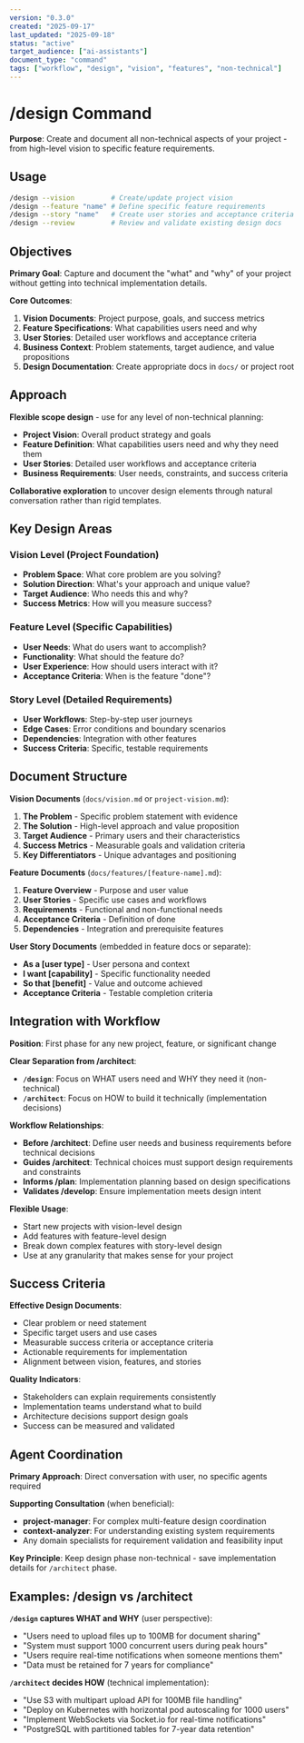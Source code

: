 ```yaml
---
version: "0.3.0"
created: "2025-09-17"
last_updated: "2025-09-18"
status: "active"
target_audience: ["ai-assistants"]
document_type: "command"
tags: ["workflow", "design", "vision", "features", "non-technical"]
---
```


# /design Command

**Purpose**: Create and document all non-technical aspects of your project - from high-level vision to specific feature requirements.

## Usage

```bash
/design --vision         # Create/update project vision
/design --feature "name" # Define specific feature requirements
/design --story "name"   # Create user stories and acceptance criteria
/design --review         # Review and validate existing design docs
```

## Objectives

**Primary Goal**: Capture and document the "what" and "why" of your project without getting into technical implementation details.

**Core Outcomes**:

1. **Vision Documents**: Project purpose, goals, and success metrics
2. **Feature Specifications**: What capabilities users need and why
3. **User Stories**: Detailed user workflows and acceptance criteria
4. **Business Context**: Problem statements, target audience, and value propositions
5. **Design Documentation**: Create appropriate docs in `docs/` or project root

## Approach

**Flexible scope design** - use for any level of non-technical planning:

- **Project Vision**: Overall product strategy and goals
- **Feature Definition**: What capabilities users need and why they need them
- **User Stories**: Detailed user workflows and acceptance criteria
- **Business Requirements**: User needs, constraints, and success criteria

**Collaborative exploration** to uncover design elements through natural conversation rather than rigid templates.

## Key Design Areas

### Vision Level (Project Foundation)

- **Problem Space**: What core problem are you solving?
- **Solution Direction**: What's your approach and unique value?
- **Target Audience**: Who needs this and why?
- **Success Metrics**: How will you measure success?

### Feature Level (Specific Capabilities)

- **User Needs**: What do users want to accomplish?
- **Functionality**: What should the feature do?
- **User Experience**: How should users interact with it?
- **Acceptance Criteria**: When is the feature "done"?

### Story Level (Detailed Requirements)

- **User Workflows**: Step-by-step user journeys
- **Edge Cases**: Error conditions and boundary scenarios
- **Dependencies**: Integration with other features
- **Success Criteria**: Specific, testable requirements

## Document Structure

**Vision Documents** (`docs/vision.md` or `project-vision.md`):

1. **The Problem** - Specific problem statement with evidence
2. **The Solution** - High-level approach and value proposition
3. **Target Audience** - Primary users and their characteristics
4. **Success Metrics** - Measurable goals and validation criteria
5. **Key Differentiators** - Unique advantages and positioning

**Feature Documents** (`docs/features/[feature-name].md`):

1. **Feature Overview** - Purpose and user value
2. **User Stories** - Specific use cases and workflows
3. **Requirements** - Functional and non-functional needs
4. **Acceptance Criteria** - Definition of done
5. **Dependencies** - Integration and prerequisite features

**User Story Documents** (embedded in feature docs or separate):

- **As a [user type]** - User persona and context
- **I want [capability]** - Specific functionality needed
- **So that [benefit]** - Value and outcome achieved
- **Acceptance Criteria** - Testable completion criteria

## Integration with Workflow

**Position**: First phase for any new project, feature, or significant change

**Clear Separation from /architect**:

- **`/design`**: Focus on WHAT users need and WHY they need it (non-technical)
- **`/architect`**: Focus on HOW to build it technically (implementation decisions)

**Workflow Relationships**:

- **Before /architect**: Define user needs and business requirements before technical decisions
- **Guides /architect**: Technical choices must support design requirements and constraints
- **Informs /plan**: Implementation planning based on design specifications
- **Validates /develop**: Ensure implementation meets design intent

**Flexible Usage**:

- Start new projects with vision-level design
- Add features with feature-level design
- Break down complex features with story-level design
- Use at any granularity that makes sense for your project

## Success Criteria

**Effective Design Documents**:

- Clear problem or need statement
- Specific target users and use cases
- Measurable success criteria or acceptance criteria
- Actionable requirements for implementation
- Alignment between vision, features, and stories

**Quality Indicators**:

- Stakeholders can explain requirements consistently
- Implementation teams understand what to build
- Architecture decisions support design goals
- Success can be measured and validated

## Agent Coordination

**Primary Approach**: Direct conversation with user, no specific agents required

**Supporting Consultation** (when beneficial):

- **project-manager**: For complex multi-feature design coordination
- **context-analyzer**: For understanding existing system requirements
- Any domain specialists for requirement validation and feasibility input

**Key Principle**: Keep design phase non-technical - save implementation details for `/architect` phase.

## Examples: /design vs /architect

**`/design` captures WHAT and WHY** (user perspective):

- "Users need to upload files up to 100MB for document sharing"
- "System must support 1000 concurrent users during peak hours"
- "Users require real-time notifications when someone mentions them"
- "Data must be retained for 7 years for compliance"

**`/architect` decides HOW** (technical implementation):

- "Use S3 with multipart upload API for 100MB file handling"
- "Deploy on Kubernetes with horizontal pod autoscaling for 1000 users"
- "Implement WebSockets via Socket.io for real-time notifications"
- "PostgreSQL with partitioned tables for 7-year data retention"
